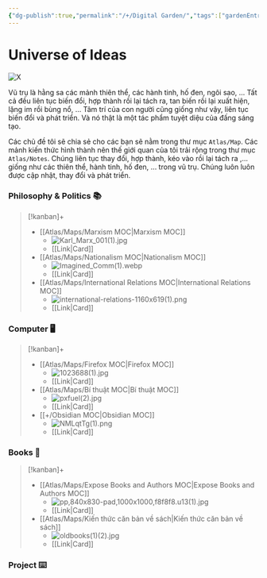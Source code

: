 ```yaml
---
{"dg-publish":true,"permalink":"/+/Digital Garden/","tags":["gardenEntry"],"noteIcon":""}
---
```


# Universe of Ideas

![X](/img/user/Atlas/Utilities/Images/00.png)

Vũ trụ là hằng sa các mảnh thiên thể, các hành tinh, hố đen, ngôi sao, ... Tất cả đều liên tục biến đổi, hợp thành rồi lại tách ra, tan biến rồi lại xuất hiện, lặng im rồi bùng nổ, ... Tâm trí của con người cũng giống như vậy, liên tục biến đổi và phát triển. Và nó thật là một tác phẩm tuyệt diệu của đấng sáng tạo.

Các chủ đề tôi sẽ chia sẻ cho các bạn sẽ nằm trong thư mục `Atlas/Map`. Các mảnh kiến thức hình thành nên thế giới quan của tôi trải rộng trong thư mục `Atlas/Notes`. Chúng liên tục thay đổi, hợp thành, kéo vào rồi lại tách ra ,... giống như các thiên thể, hành tinh, hố đen, ... trong vũ trụ. Chúng luôn luôn được cập nhật, thay đổi và phát triển.
### Philosophy & Politics 📚
> [!kanban]+
> - [[Atlas/Maps/Marxism MOC\|Marxism MOC]]
> 	- ![Karl_Marx_001(1).jpg](/img/user/Atlas/Utilities/Images/Karl_Marx_001(1).jpg)
> 	- [[Link\|Card]]
> - [[Atlas/Maps/Nationalism MOC\|Nationalism MOC]]
> 	- ![Imagined_Comm(1).webp](/img/user/Atlas/Utilities/Images/Imagined_Comm(1).webp)
> 	- [[Link\|Card]]
> - [[Atlas/Maps/International Relations MOC\|International Relations MOC]]
> 	- ![international-relations-1160x619(1).png](/img/user/Atlas/Utilities/Images/international-relations-1160x619(1).png)
> 	- [[Link\|Card]]

### Computer 🖥️
> [!kanban]+ 
> - [[Atlas/Maps/Firefox MOC\|Firefox MOC]] 
> 	- ![1023688(1).jpg](/img/user/Atlas/Utilities/Images/1023688(1).jpg)
> 	- [[Link\|Card]]
> - [[Atlas/Maps/Bí thuật MOC\|Bí thuật MOC]]
> 	- ![pxfuel(2).jpg](/img/user/Atlas/Utilities/Images/pxfuel(2).jpg)
> 	- [[Link\|Card]]
> - [[+/Obsidian MOC\|Obsidian MOC]]
> 	- ![NMLqtTg(1).png](/img/user/Atlas/Utilities/Images/NMLqtTg(1).png)
> 	- [[Link\|Card]]

### Books 📔
> [!kanban]+ 
> - [[Atlas/Maps/Expose Books and Authors MOC\|Expose Books and Authors MOC]] 
> 	- ![pp,840x830-pad,1000x1000,f8f8f8.u13(1).jpg](/img/user/Atlas/Utilities/Images/pp,840x830-pad,1000x1000,f8f8f8.u13(1).jpg)
> 	- [[Link\|Card]]
> - [[Atlas/Maps/Kiến thức căn bản về sách\|Kiến thức căn bản về sách]] 
> 	- ![oldbooks(1)(2).jpg](/img/user/Atlas/Utilities/Images/oldbooks(1)(2).jpg)
> 	- [[Link\|Card]]

### Project ⌨️
